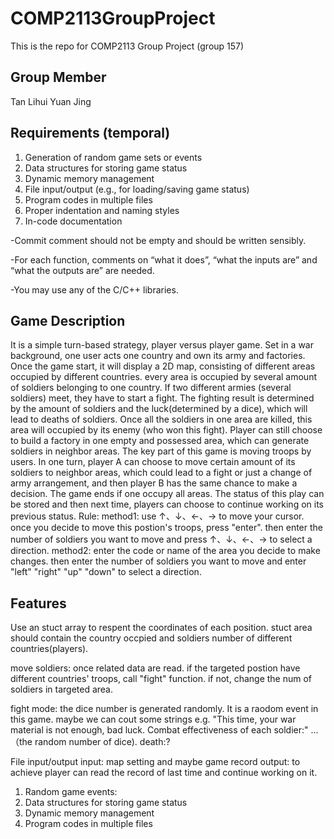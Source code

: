 # COMP2113GroupProject
This is the repo for COMP2113 Group Project (group 157)
## Group Member
Tan Lihui
Yuan Jing
## Requirements (temporal)
1. Generation of random game sets or events
2. Data structures for storing game status
3. Dynamic memory management
4. File input/output (e.g., for loading/saving game status)
5. Program codes in multiple files
6. Proper indentation and naming styles
7. In-code documentation

-Commit comment should not be empty and should be written sensibly.

-For each function, comments on “what it does”, “what the inputs are” and “what the outputs are” are needed.

-You may use any of the C/C++ libraries.
## Game Description
It is a simple turn-based strategy, player versus player game. Set in a war background, one user acts one country and own its
army and factories. 
Once the game start, it will display a 2D map, consisting of different areas occupied by different countries. every area is 
occupied by several amount of soldiers belonging to one country. 
If two different armies (several soldiers) meet, they have to start a fight. The fighting result is determined by the amount
of soldiers and the luck(determined by a dice), which will lead to deaths of soldiers. Once all the soldiers in one area are
killed, this area will occupied by its enemy (who won this fight). 
Player can still choose to build a factory in one empty and possessed area, which can generate soldiers in neighbor areas.
The key part of this game is moving troops by users. In one turn, player A can choose to move certain amount of its soldiers 
to neighbor areas, which could lead to a fight or just a change of army arrangement, and then player B has the same chance to 
make a decision. The game ends if one occupy all areas.
The status of this play can be stored and then next time, players can choose to continue working on its previous status.
Rule: 
method1: use ↑、↓、←、→ to move your cursor. once you decide to move this postion's troops, press "enter". then enter the number of soldiers you want to move and press ↑、↓、←、→ to select a direction.
method2: enter the code or name of the area you decide to make changes. then enter the number of soldiers you want to move and enter "left" "right" "up" "down" to select a direction.
## Features
Use an stuct array to respent the coordinates of each position.
stuct area should contain the country occpied and soldiers number of different countries(players).

move soldiers: 
once related data are read. if the targeted postion have different countries' troops, call "fight" function.
if not, change the num of soldiers in targeted area.

fight mode:
the dice number is generated randomly. It is a raodom event in this game.
maybe we can cout some strings e.g. "This time, your war material is not enough, bad luck. Combat effectiveness of each soldier:" ...（the random number of dice).
death:?

File input/output
input: map setting and maybe game record
output: to achieve player can read the record of last time and continue working on it.

1. Random game events:
2. Data structures for storing game status
3. Dynamic memory management 
5. Program codes in multiple files

